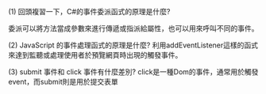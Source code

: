 (1) 回頭複習一下，C#的事件委派函式的原理是什麼?


委派可以將方法當成參數來進行傳遞或指派給屬性，也可以用來呼叫不同的事件。

(2) JavaScript 的事件處理函式的原理是什麼?
利用addEventListener這樣的函式來達到監聽或處理使用者於預覽網頁時出現的觸發事件。

(3) submit 事件和 click 事件有什麼差別?
click是一種Dom的事件，通常用於觸發event，而submit則是用於提交表單
